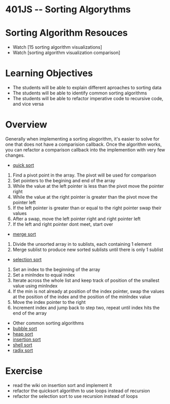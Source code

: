 401JS -- Sorting Algorythms 
================================

# Sorting Algorithm Resouces
* Watch [15 sorting algorithm visualizations]
* Watch [sorting algorithm visualization comparison]

# Learning Objectives
* The students will be able to explain different aproaches to sorting data
* The students will be able to identify common sorting algorithms
* The students will be able to refactor imperative code to recursive code, and vice versa

# Overview
Generally when implementing a sorting alogorithm, it's easier to solve for one that does not have a comparision callback. Once the algorithm works, you can refactor a comparison callback into the implemention with very few changes.

* [quick sort]
 1. Find a pivot point in the array. The pivot will be used for comparison
 2. Set pointers to the begining and end of the array
 3. While the value at the left pointer is less than the pivot move the pointer right
 4. While the value at the right pointer is greater than the pivot move the pointer left
 5. If the left pointer is greater than or equal to the right pointer swap their values
 6. After a swap, move the left pointer right and right pointer left
 7. If the left and right pointer dont meet, start over

* [merge sort]
 1. Divide the unsorted array in to sublists, each containing 1 element
 2. Merge sublist to produce new sorted sublists until there is only 1 sublist

* [selection sort] 
 1. Set an index to the beginning of the array
 2. Set a minIndex to equal index
 3. Iterate across the whole list and keep track of position of the smallest value using minIndex
 4. If the min is not already at position of the index pointer, swap the values at the position of the index and the position of the minIndex value
 5. Move the index pointer to the right 
 6. Increment index and jump back to step two, repeat until index hits the end of the array 
* Other common sorting algorithms
 * [bubble sort]
 * [heap sort]
 * [insertion sort]
 * [shell sort]
 * [radix sort]
 
 # Exercise
* read the wiki on insertion sort and implement it
* refactor the quicksort algorithm to use loops instead of recursion
* refactor the selection sort to use recursion instead of loops

[15 sorting algorythm visualizations]: https:/www.youtube.com/watch?v=kPRA0W1kECg
[sorting algorythm visualization comparison]: https://www.youtube.com/watch?v=ZZuD6iUe3Pc
[quick sort]: https://en.wikipedia.org/wiki/Quicksort
[merge sort]: https://en.wikipedia.org/wiki/Merge_sort
[selection sort]: https://en.wikipedia.org/wiki/Selection_sort
[bubble sort]: https://en.wikipedia.org/wiki/Bubble_sort
[heap sort]: https://en.wikipedia.org/wiki/Heapsort
[insertion sort]: https://en.wikipedia.org/wiki/Insertion_sort
[shell sort]: https://en.wikipedia.org/wiki/Shellsort
[radix sort]: https://en.wikipedia.org/wiki/Radix_sort
